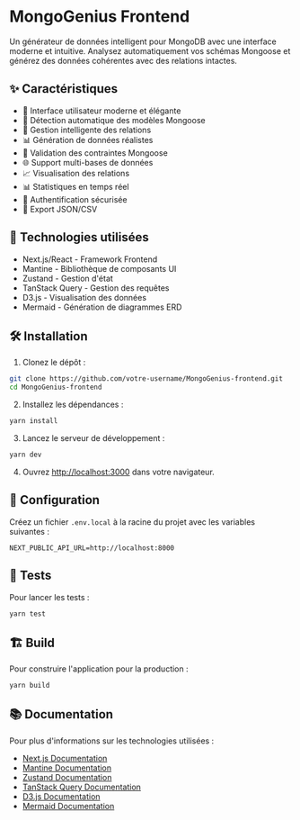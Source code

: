 # MongoGenius Frontend

Un générateur de données intelligent pour MongoDB avec une interface moderne et intuitive. Analysez automatiquement vos schémas Mongoose et générez des données cohérentes avec des relations intactes.

## ✨ Caractéristiques

- 🎨 Interface utilisateur moderne et élégante
- 🚀 Détection automatique des modèles Mongoose
- 🔄 Gestion intelligente des relations
- 📊 Génération de données réalistes
- 🎯 Validation des contraintes Mongoose
- 🌐 Support multi-bases de données
- 📈 Visualisation des relations
- 📊 Statistiques en temps réel
- 🔐 Authentification sécurisée
- 💾 Export JSON/CSV

## 🚀 Technologies utilisées

- Next.js/React - Framework Frontend
- Mantine - Bibliothèque de composants UI
- Zustand - Gestion d'état
- TanStack Query - Gestion des requêtes
- D3.js - Visualisation des données
- Mermaid - Génération de diagrammes ERD

## 🛠️ Installation

1. Clonez le dépôt :

```bash
git clone https://github.com/votre-username/MongoGenius-frontend.git
cd MongoGenius-frontend
```

2. Installez les dépendances :

```bash
yarn install
```

3. Lancez le serveur de développement :

```bash
yarn dev
```

4. Ouvrez [http://localhost:3000](http://localhost:3000) dans votre navigateur.

## 📝 Configuration

Créez un fichier `.env.local` à la racine du projet avec les variables suivantes :

```env
NEXT_PUBLIC_API_URL=http://localhost:8000
```

## 🧪 Tests

Pour lancer les tests :

```bash
yarn test
```

## 🏗️ Build

Pour construire l'application pour la production :

```bash
yarn build
```

## 📚 Documentation

Pour plus d'informations sur les technologies utilisées :

- [Next.js Documentation](https://nextjs.org/docs)
- [Mantine Documentation](https://mantine.dev/)
- [Zustand Documentation](https://github.com/pmndrs/zustand)
- [TanStack Query Documentation](https://tanstack.com/query/latest)
- [D3.js Documentation](https://d3js.org/)
- [Mermaid Documentation](https://mermaid-js.github.io/mermaid/#/)
